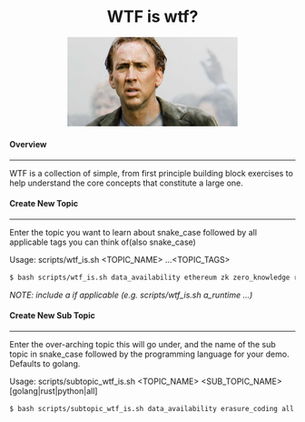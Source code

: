 <div align="center">
    <h1>WTF is wtf?</h1>
    <img src="./assets/nictf.jpeg" style="width: 300px">
</div>

#### Overview
---
WTF is a collection of simple, from first principle building block exercises to help understand the core concepts that constitute a large one.
<br>

#### Create New Topic
---

Enter the topic you want to learn about snake_case followed by all applicable tags you can think of(also snake_case)

Usage: scripts/wtf_is.sh <TOPIC_NAME> ...<TOPIC_TAGS>
```bash
$ bash scripts/wtf_is.sh data_availability ethereum zk zero_knowledge rollups encoding data_structures serialization
```

*NOTE: include a if applicable (e.g. scripts/wtf_is.sh a_runtime ...)*
<br>

#### Create New Sub Topic
---
Enter the over-arching topic this will go under, and the name of the sub topic in snake_case followed by the programming language for your demo. Defaults to golang.

Usage: scripts/subtopic_wtf_is.sh <TOPIC_NAME> <SUB_TOPIC_NAME> [golang|rust|python|all]
```bash
$ bash scripts/subtopic_wtf_is.sh data_availability erasure_coding all
```
